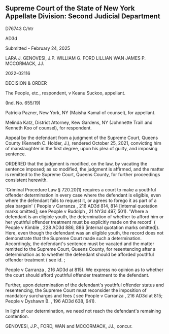 ## Supreme Court of the State of New York Appellate Division: Second Judicial Department

D76743 C/htr

AD3d

Submitted - February 24, 2025

LARA J. GENOVESI, J.P. WILLIAM G. FORD LILLIAN WAN JAMES P. MCCORMACK, JJ.

2022-02116

DECISION &amp; ORDER

The People, etc., respondent, v Keanu Suckoo, appellant.

(Ind. No. 655/19)

Patricia Pazner, New York, NY (Maisha Kamal of counsel), for appellant.

Melinda Katz, District Attorney, Kew Gardens, NY (Johnnette Traill and Kenneth Koo of counsel), for respondent.

Appeal by the defendant from a judgment of the Supreme Court, Queens County (Kenneth C. Holder, J.), rendered October 25, 2021, convicting him of manslaughter in the first degree, upon his plea of guilty, and imposing sentence.

ORDERED that the judgment is modified, on the law, by vacating the sentence imposed; as so modified, the judgment is affirmed, and the matter is remitted to the Supreme Court, Queens County, for further proceedings consistent herewith.

'Criminal Procedure Law § 720.20(1) requires a court to make a youthful offender determination in every case where the defendant is eligible, even where the defendant fails to request it, or agrees to forego it as part of a plea bargain' ( People v Carranza , 216 AD3d 814, 814 [internal quotation marks omitted]; see People v Rudolph , 21 NY3d 497, 501).  'Where a defendant is an eligible youth, the determination of whether to afford him or her youthful offender treatment must be explicitly made on the record' ( People v Kimble , 228 AD3d 886, 886 [internal quotation marks omitted]).  Here, even though the defendant was an eligible youth, the record does not demonstrate that the Supreme Court made such a determination.  Accordingly, the defendant's sentence must be vacated and the matter remitted to the Supreme Court, Queens County, for resentencing after a determination as to whether the defendant should be afforded youthful offender treatment ( see id. ;

People v Carranza , 216 AD3d at 815).  We express no opinion as to whether the court should afford youthful offender treatment to the defendant.

Further,  upon  determination  of  the  defendant's  youthful  offender  status  and resentencing, the Supreme Court must reconsider the imposition of mandatory surcharges and fees ( see People v Carranza , 216 AD3d at 815; People v Dyshawn B. , 196 AD3d 638, 641).

In light of our determination, we need not reach the defendant's remaining contention.

GENOVESI, J.P., FORD, WAN and MCCORMACK, JJ., concur.

<!-- image -->